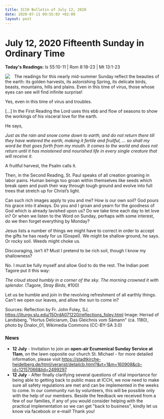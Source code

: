 ```yaml
---
title: ICCH Bulletin of July 12, 2020
date: 2020-07-11 09:55:03 +02:00
layout: post
---
```


# July 12, 2020 Fifteenth Sunday in Ordinary Time
<span style="float: right"><em></em></span>
**Today's Readings:** Is 55:10-11 | Rom 8:18-23 | Mt 13:1-23


<img style="float: left; margin-right: 1em;" src="https://upload.wikimedia.org/wikipedia/commons/thumb/c/cc/Hortus_Deliciarum%2C_Das_Gleichnis_vom_S%C3%A4mann.JPG/1280px-Hortus_Deliciarum%2C_Das_Gleichnis_vom_S%C3%A4mann.JPG">

The readings for this nearly mid-summer Sunday reflect the beauties of the earth: its golden harvests, its astonishing Spring, its delicate birds, beasts, mountains, hills and plains. Even in this time of virus, those whose eyes can see will find infinite surprise!

Yes, even in this time of virus and troubles.

[...] In the First Reading the Lord uses this ebb and flow of seasons to show the workings of his visceral love for the earth.

He says,

*Just as the rain and snow come down to earth,
and do not return there till they have watered the earth,
making it fertile and fruitful, …
so shall my word be that goes forth from my mouth.
It comes to the world and does not return until it has moistened
and nourished life in every single creature that will receive it.*

A fruitful harvest, the Psalm calls it.

Then, in the Second Reading, St. Paul speaks of all creation groaning in labor pains. Human beings too groan within themselves like seeds which break open and push their way through tough ground and evolve into full trees that stretch up for Christ’s light.

Can such rich images apply to you and me? How is our own soil? God pours his grace into it always. Do you and I groan and yearn for the goodness of God which is already lavished upon us? Do we take time each day to let love in? Or when we listen to the Word on Sunday, perhaps with some interest, do we then forget everything by Monday?

Jesus lists a number of things we might have to correct in order to accept the gifts he has ready for us (Gospel). We might be shallow ground, he says. Or rocky soil. Weeds might choke us.

Discouraging, isn’t it? Must I pretend to be rich soil, though I know my shallowness?

No. I must be fully myself and allow God to do the rest. The Indian poet Tagore put it this way:

*The cloud stood humbly in a corner of the sky.
The morning crowned it with splendor.* (Tagore, *Stray Birds*, #100)

Let us be humble and join in the revolving refreshment of all earthly things. Can’t we open our leaves, and allow the sun to come in?

Sources: Reflection by Fr. John Foley, SJ, https://liturgy.slu.edu/15OrdA071220/reflections_foley.html
Image: Herrad of Landsberg, "Hortus Deliciarum, Das Gleichnis vom Sämann" (ca. 1180), photo by Dnalor_01, Wikimedia Commons (CC-BY-SA 3.0)

### News 

* **12 July** - Invitation to join an **open-air Ecumenical Sunday Service at 11am**, on the lawn opposite our church St. Michael - for more detailed information, please visit https://stadtkirche-heidelberg.de/html/veranst/detailcb.html?&vt=1&m=160908&cb-id=12157066&tid=2499297
* **12 July** - After finally clarifying several questions of vital importance for being able to getting back to public mass at ICCH, we now need to make sure all safety regulations are met and can be implemented in the weeks to come. In our community run by volunteers, this will be possible only with the help of our members. Beside the feedback we received from a few of our families, if any of you would consider helping with the practical implementation so we can get "back to business", kindly let us know via facebook or e-mail! Thank you!
